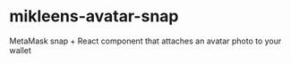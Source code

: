 # mikleens-avatar-snap
MetaMask snap + React component that attaches an avatar photo to your wallet 
